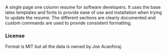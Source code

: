 A single page one column resume for software developers. It uses the base latex templates and fonts to provide ease of use and installation when trying to update the resume. The different sections are clearly documented and custom commands are used to provide consistent formatting. 

### License
Format is MIT but all the data is owned by Joe Acanforaj.
